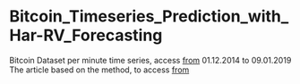 # Bitcoin_Timeseries_Prediction_with_Har-RV_Forecasting
Bitcoin Dataset per minute time series, access [from](https://drive.google.com/drive/folders/1Z5sn9S8jx_AqNFic_3xB0YRjlaJcPqri?usp=sharing) 01.12.2014 to 09.01.2019 <br>
The article based on the method, to access [from](https://www.researchgate.net/publication/337992930_Forecasting_the_Volatility_of_Bitcoin_The_Importance_of_Jumps_and_Structural_Breaks)

 
